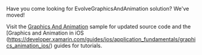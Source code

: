 Have you come looking for EvolveGraphicsAndAnimation solution? We've moved!

Visit the [Graphics And Animation](https://github.com/xamarin/monotouch-samples/tree/master/GraphicsAndAnimation) sample for updated source code and the [Graphics and Animation in iOS (https://developer.xamarin.com/guides/ios/application_fundamentals/graphics_animation_ios/) guides for tutorials.

